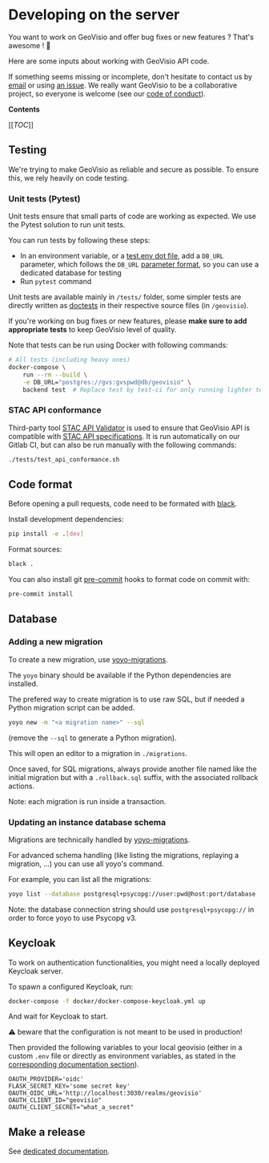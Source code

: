 # Developing on the server

You want to work on GeoVisio and offer bug fixes or new features ? That's awesome ! 🤩

Here are some inputs about working with GeoVisio API code.

If something seems missing or incomplete, don't hesitate to contact us by [email](panieravide@riseup.net) or using [an issue](https://gitlab.com/geovisio/api/-/issues). We really want GeoVisio to be a collaborative project, so everyone is welcome (see our [code of conduct](../CODE_OF_CONDUCT.md)).

__Contents__

[[_TOC_]]


## Testing

We're trying to make GeoVisio as reliable and secure as possible. To ensure this, we rely heavily on code testing.

### Unit tests (Pytest)

Unit tests ensure that small parts of code are working as expected. We use the Pytest solution to run unit tests.

You can run tests by following these steps:

- In an environment variable, or a [test.env dot file](https://flask.palletsprojects.com/en/2.2.x/cli/?highlight=dotenv#environment-variables-from-dotenv), add a `DB_URL` parameter, which follows the `DB_URL` [parameter format](./11_Server_settings.md), so you can use a dedicated database for testing
- Run `pytest` command

Unit tests are available mainly in `/tests/` folder, some simpler tests are directly written as [doctests](https://docs.python.org/3/library/doctest.html) in their respective source files (in `/geovisio`).

If you're working on bug fixes or new features, please __make sure to add appropriate tests__ to keep GeoVisio level of quality.

Note that tests can be run using Docker with following commands:

```bash
# All tests (including heavy ones)
docker-compose \
	run --rm --build \
	-e DB_URL="postgres://gvs:gvspwd@db/geovisio" \
	backend test  # Replace test by test-ci for only running lighter tests
```

### STAC API conformance

Third-party tool [STAC API Validator](https://github.com/stac-utils/stac-api-validator) is used to ensure that GeoVisio API is compatible with [STAC API specifications](https://github.com/radiantearth/stac-api-spec). It is run automatically on our Gitlab CI, but can also be run manually with the following commands:

```bash
./tests/test_api_conformance.sh
```

## Code format

Before opening a pull requests, code need to be formated with [black](https://black.readthedocs.io).

Install development dependencies:
```bash
pip install -e .[dev]
```

Format sources:
```bash
black .
```

You can also install git [pre-commit](https://pre-commit.com/) hooks to format code on commit with:

```bash
pre-commit install
```

## Database

### Adding a new migration

To create a new migration, use [yoyo-migrations](https://ollycope.com/software/yoyo/latest/).

The `yoyo` binary should be available if the Python dependencies are installed.

The prefered way to create migration is to use raw SQL, but if needed a Python migration script can be added.

```bash
yoyo new -m "<a migration name>" --sql
```

(remove the `--sql` to generate a Python migration).

This will open an editor to a migration in `./migrations`.

Once saved, for SQL migrations, always provide another file named like the initial migration but with a `.rollback.sql` suffix, with the associated rollback actions.

Note: each migration is run inside a transaction.

### Updating an instance database schema

Migrations are technically handled by [yoyo-migrations](https://ollycope.com/software/yoyo/latest/).

For advanced schema handling (like listing the migrations, replaying a migration, ...) you can use all yoyo's command.

For example, you can list all the migrations:

```bash
yoyo list --database postgresql+psycopg://user:pwd@host:port/database
```

Note: the database connection string should use `postgresql+psycopg://` in order to force yoyo to use Psycopg v3.

## Keycloak

To work on authentication functionalities, you might need a locally deployed Keycloak server.

To spawn a configured Keycloak, run:

```bash
docker-compose -f docker/docker-compose-keycloak.yml up
```

And wait for Keycloak to start.

:warning: beware that the configuration is not meant to be used in production!

Then provided the following variables to your local geovisio (either in a custom `.env` file or directly as environment variables, as stated in the [corresponding documentation section](./11_Server_settings.md)).

```.env
OAUTH_PROVIDER='oidc'
FLASK_SECRET_KEY='some secret key'
OAUTH_OIDC_URL='http://localhost:3030/realms/geovisio'
OAUTH_CLIENT_ID="geovisio"
OAUTH_CLIENT_SECRET="what_a_secret"
```

## Make a release

See [dedicated documentation](./90_Releases.md).
